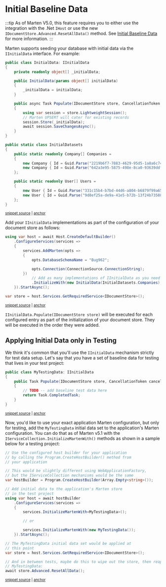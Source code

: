 # Initial Baseline Data

:::tip
As of Marten V5.0, this feature requires you to either use the integration with the .Net `IHost` or use the new
`IDocumentStore.Advanced.ResetAllData()` method. See [Initial Baseline Data](/documents/initial-data) for more information.
:::

Marten supports seeding your database with initial data via the `IInitialData` interface. For example:

<!-- snippet: sample_initial-data -->
<a id='snippet-sample_initial-data'></a>
```cs
public class InitialData: IInitialData
{
    private readonly object[] _initialData;

    public InitialData(params object[] initialData)
    {
        _initialData = initialData;
    }

    public async Task Populate(IDocumentStore store, CancellationToken cancellation)
    {
        using var session = store.LightweightSession();
        // Marten UPSERT will cater for existing records
        session.Store(_initialData);
        await session.SaveChangesAsync();
    }
}

public static class InitialDatasets
{
    public static readonly Company[] Companies =
    {
        new Company { Id = Guid.Parse("2219b6f7-7883-4629-95d5-1a8a6c74b244"), Name = "Netram Ltd." },
        new Company { Id = Guid.Parse("642a3e95-5875-498e-8ca0-93639ddfebcd"), Name = "Acme Inc." }
    };

    public static readonly User[] Users =
    {
        new User { Id = Guid.Parse("331c15b4-b7bd-44d6-a804-b6879f99a65f"),FirstName = "Danger" , LastName = "Mouse" },
        new User { Id = Guid.Parse("9d8ef25a-de9a-41e5-b72b-13f24b735883"), FirstName = "Speedy" , LastName = "Gonzales" }
    };
}
```
<sup><a href='https://github.com/JasperFx/marten/blob/master/src/CoreTests/Bugs/Bug_962_initial_data_populate_causing_null_ref_ex.cs#L55-L89' title='Snippet source file'>snippet source</a> | <a href='#snippet-sample_initial-data' title='Start of snippet'>anchor</a></sup>
<!-- endSnippet -->

Add your `IInitialData` implementations as part of the configuration of your document store as follows:

<!-- snippet: sample_configuring-initial-data -->
<a id='snippet-sample_configuring-initial-data'></a>
```cs
using var host = await Host.CreateDefaultBuilder()
    .ConfigureServices(services =>
    {
        services.AddMarten(opts =>
        {
            opts.DatabaseSchemaName = "Bug962";

            opts.Connection(ConnectionSource.ConnectionString);
        })
            // Add as many implementations of IInitialData as you need
            .InitializeWith(new InitialData(InitialDatasets.Companies), new InitialData(InitialDatasets.Users));
    }).StartAsync();

var store = host.Services.GetRequiredService<IDocumentStore>();
```
<sup><a href='https://github.com/JasperFx/marten/blob/master/src/CoreTests/Bugs/Bug_962_initial_data_populate_causing_null_ref_ex.cs#L20-L36' title='Snippet source file'>snippet source</a> | <a href='#snippet-sample_configuring-initial-data' title='Start of snippet'>anchor</a></sup>
<!-- endSnippet -->

`IInitialData.Populate(IDocumentStore store)` will be executed for each configured entry as part of the initialization of your document store. They will be executed in the order they were added.

## Applying Initial Data only in Testing

We think it's common that you'll use the `IInitialData` mechanism strictly for test data setup. Let's say that you have
a set of baseline data for testing that lives in your test project:

<!-- snippet: sample_MyTestingData -->
<a id='snippet-sample_mytestingdata'></a>
```cs
public class MyTestingData: IInitialData
{
    public Task Populate(IDocumentStore store, CancellationToken cancellation)
    {
        // TODO -- add baseline test data here
        return Task.CompletedTask;
    }
}
```
<sup><a href='https://github.com/JasperFx/marten/blob/master/src/CoreTests/Examples/InitialDataSamples.cs#L57-L68' title='Snippet source file'>snippet source</a> | <a href='#snippet-sample_mytestingdata' title='Start of snippet'>anchor</a></sup>
<!-- endSnippet -->

Now, you'd like to use your exact application Marten configuration, but only for testing, add the `MyTestingData` initial data
set to the application's Marten configuration. You can do that as of Marten v5.1 with the `IServiceCollection.InitializeMartenWith()`
methods as shown in a sample below for a testing project:

<!-- snippet: sample_using_InitializeMartenWith -->
<a id='snippet-sample_using_initializemartenwith'></a>
```cs
// Use the configured host builder for your application
// by calling the Program.CreateHostBuilder() method from
// your application

// This would be slightly different using WebApplicationFactory,
// but the IServiceCollection mechanisms would be the same
var hostBuilder = Program.CreateHostBuilder(Array.Empty<string>());

// Add initial data to the application's Marten store
// in the test project
using var host = await hostBuilder
    .ConfigureServices(services =>
    {
        services.InitializeMartenWith<MyTestingData>();

        // or

        services.InitializeMartenWith(new MyTestingData());
    }).StartAsync();

// The MyTestingData initial data set would be applied at
// this point
var store = host.Services.GetRequiredService<IDocumentStore>();

// And in between tests, maybe do this to wipe out the store, then reapply
// MyTestingData:
await store.Advanced.ResetAllData();
```
<sup><a href='https://github.com/JasperFx/marten/blob/master/src/CoreTests/Examples/InitialDataSamples.cs#L23-L53' title='Snippet source file'>snippet source</a> | <a href='#snippet-sample_using_initializemartenwith' title='Start of snippet'>anchor</a></sup>
<!-- endSnippet -->

